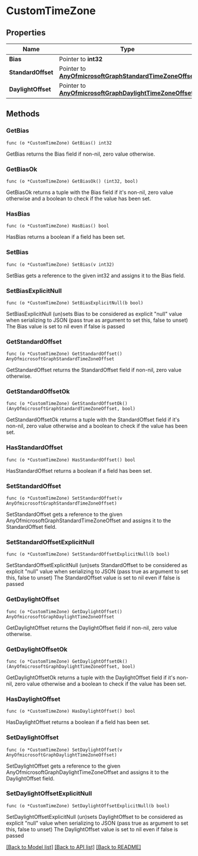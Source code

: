 # CustomTimeZone

## Properties

Name | Type | Description | Notes
------------ | ------------- | ------------- | -------------
**Bias** | Pointer to **int32** |  | [optional] 
**StandardOffset** | Pointer to [**AnyOfmicrosoftGraphStandardTimeZoneOffset**](anyOf&lt;microsoft.graph.standardTimeZoneOffset&gt;.md) |  | [optional] 
**DaylightOffset** | Pointer to [**AnyOfmicrosoftGraphDaylightTimeZoneOffset**](anyOf&lt;microsoft.graph.daylightTimeZoneOffset&gt;.md) |  | [optional] 

## Methods

### GetBias

`func (o *CustomTimeZone) GetBias() int32`

GetBias returns the Bias field if non-nil, zero value otherwise.

### GetBiasOk

`func (o *CustomTimeZone) GetBiasOk() (int32, bool)`

GetBiasOk returns a tuple with the Bias field if it's non-nil, zero value otherwise
and a boolean to check if the value has been set.

### HasBias

`func (o *CustomTimeZone) HasBias() bool`

HasBias returns a boolean if a field has been set.

### SetBias

`func (o *CustomTimeZone) SetBias(v int32)`

SetBias gets a reference to the given int32 and assigns it to the Bias field.

### SetBiasExplicitNull

`func (o *CustomTimeZone) SetBiasExplicitNull(b bool)`

SetBiasExplicitNull (un)sets Bias to be considered as explicit "null" value
when serializing to JSON (pass true as argument to set this, false to unset)
The Bias value is set to nil even if false is passed
### GetStandardOffset

`func (o *CustomTimeZone) GetStandardOffset() AnyOfmicrosoftGraphStandardTimeZoneOffset`

GetStandardOffset returns the StandardOffset field if non-nil, zero value otherwise.

### GetStandardOffsetOk

`func (o *CustomTimeZone) GetStandardOffsetOk() (AnyOfmicrosoftGraphStandardTimeZoneOffset, bool)`

GetStandardOffsetOk returns a tuple with the StandardOffset field if it's non-nil, zero value otherwise
and a boolean to check if the value has been set.

### HasStandardOffset

`func (o *CustomTimeZone) HasStandardOffset() bool`

HasStandardOffset returns a boolean if a field has been set.

### SetStandardOffset

`func (o *CustomTimeZone) SetStandardOffset(v AnyOfmicrosoftGraphStandardTimeZoneOffset)`

SetStandardOffset gets a reference to the given AnyOfmicrosoftGraphStandardTimeZoneOffset and assigns it to the StandardOffset field.

### SetStandardOffsetExplicitNull

`func (o *CustomTimeZone) SetStandardOffsetExplicitNull(b bool)`

SetStandardOffsetExplicitNull (un)sets StandardOffset to be considered as explicit "null" value
when serializing to JSON (pass true as argument to set this, false to unset)
The StandardOffset value is set to nil even if false is passed
### GetDaylightOffset

`func (o *CustomTimeZone) GetDaylightOffset() AnyOfmicrosoftGraphDaylightTimeZoneOffset`

GetDaylightOffset returns the DaylightOffset field if non-nil, zero value otherwise.

### GetDaylightOffsetOk

`func (o *CustomTimeZone) GetDaylightOffsetOk() (AnyOfmicrosoftGraphDaylightTimeZoneOffset, bool)`

GetDaylightOffsetOk returns a tuple with the DaylightOffset field if it's non-nil, zero value otherwise
and a boolean to check if the value has been set.

### HasDaylightOffset

`func (o *CustomTimeZone) HasDaylightOffset() bool`

HasDaylightOffset returns a boolean if a field has been set.

### SetDaylightOffset

`func (o *CustomTimeZone) SetDaylightOffset(v AnyOfmicrosoftGraphDaylightTimeZoneOffset)`

SetDaylightOffset gets a reference to the given AnyOfmicrosoftGraphDaylightTimeZoneOffset and assigns it to the DaylightOffset field.

### SetDaylightOffsetExplicitNull

`func (o *CustomTimeZone) SetDaylightOffsetExplicitNull(b bool)`

SetDaylightOffsetExplicitNull (un)sets DaylightOffset to be considered as explicit "null" value
when serializing to JSON (pass true as argument to set this, false to unset)
The DaylightOffset value is set to nil even if false is passed

[[Back to Model list]](../README.md#documentation-for-models) [[Back to API list]](../README.md#documentation-for-api-endpoints) [[Back to README]](../README.md)


